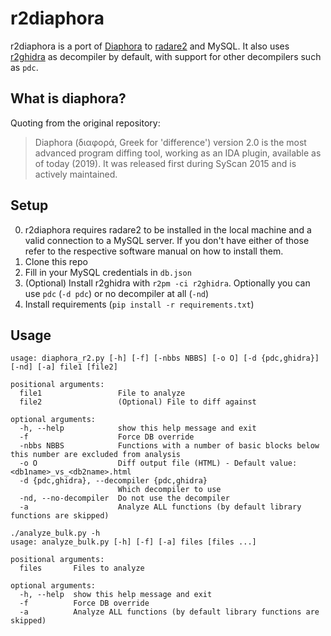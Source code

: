 # r2diaphora

r2diaphora is a port of [Diaphora](https://github.com/joxeankoret/diaphora) to [radare2](https://github.com/radareorg/radare2) and MySQL. It also uses [r2ghidra](https://github.com/radareorg/r2ghidra) as decompiler by default, with support for other decompilers such as `pdc`.

## What is diaphora?

Quoting from the original repository:

> Diaphora (διαφορά, Greek for 'difference') version 2.0 is the most advanced program diffing tool, working as an IDA plugin, available as of today (2019). It was released first during SyScan 2015 and is actively maintained.

## Setup

0. r2diaphora requires radare2 to be installed in the local machine and a valid connection to a MySQL server. If you don't have either of those refer to the respective software manual on how to install them.
1. Clone this repo
2. Fill in your MySQL credentials in `db.json`
3. (Optional) Install r2ghidra with `r2pm -ci r2ghidra`. Optionally you can use `pdc` (`-d pdc`) or no decompiler at all (`-nd`)
4. Install requirements (`pip install -r requirements.txt`)

## Usage

```
usage: diaphora_r2.py [-h] [-f] [-nbbs NBBS] [-o O] [-d {pdc,ghidra}] [-nd] [-a] file1 [file2]

positional arguments:
  file1                 File to analyze
  file2                 (Optional) File to diff against

optional arguments:
  -h, --help            show this help message and exit
  -f                    Force DB override
  -nbbs NBBS            Functions with a number of basic blocks below this number are excluded from analysis
  -o O                  Diff output file (HTML) - Default value: <db1name>_vs_<db2name>.html
  -d {pdc,ghidra}, --decompiler {pdc,ghidra}
                        Which decompiler to use
  -nd, --no-decompiler  Do not use the decompiler
  -a                    Analyze ALL functions (by default library functions are skipped)
```

```
./analyze_bulk.py -h
usage: analyze_bulk.py [-h] [-f] [-a] files [files ...]

positional arguments:
  files       Files to analyze

optional arguments:
  -h, --help  show this help message and exit
  -f          Force DB override
  -a          Analyze ALL functions (by default library functions are skipped)
```